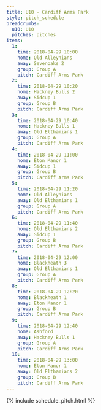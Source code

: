 ```yaml
---
title: U10 - Cardiff Arms Park
style: pitch_schedule
breadcrumbs:
  u10: U10
  pitches: pitches
items:
  1:
    time: 2018-04-29 10:00
    home: Old Alleynians
    away: Sevenoaks 2
    group: Group A
    pitch: Cardiff Arms Park
  2:
    time: 2018-04-29 10:20
    home: Hackney Bulls 2
    away: Sidcup 1
    group: Group B
    pitch: Cardiff Arms Park
  3:
    time: 2018-04-29 10:40
    home: Hackney Bulls 1
    away: Old Elthamians 1
    group: Group A
    pitch: Cardiff Arms Park
  4:
    time: 2018-04-29 11:00
    home: Eton Manor 1
    away: Sidcup 1
    group: Group B
    pitch: Cardiff Arms Park
  5:
    time: 2018-04-29 11:20
    home: Old Alleynians
    away: Old Elthamians 1
    group: Group A
    pitch: Cardiff Arms Park
  6:
    time: 2018-04-29 11:40
    home: Old Elthamians 2
    away: Sidcup 1
    group: Group B
    pitch: Cardiff Arms Park
  7:
    time: 2018-04-29 12:00
    home: Blackheath 3
    away: Old Elthamians 1
    group: Group A
    pitch: Cardiff Arms Park
  8:
    time: 2018-04-29 12:20
    home: Blackheath 1
    away: Eton Manor 1
    group: Group B
    pitch: Cardiff Arms Park
  9:
    time: 2018-04-29 12:40
    home: Ashford
    away: Hackney Bulls 1
    group: Group A
    pitch: Cardiff Arms Park
  10:
    time: 2018-04-29 13:00
    home: Eton Manor 1
    away: Old Elthamians 2
    group: Group B
    pitch: Cardiff Arms Park
---
```


{% include schedule_pitch.html %}
